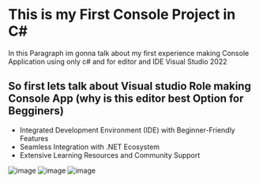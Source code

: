 
<h1>This is my First Console Project in C#</h1>

<p>In this Paragraph im gonna talk about my first experience making Console Application using only c# and for editor and IDE Visual Studio 2022</p>

<h2>So first lets talk about Visual studio Role making Console App (why is this editor best Option for Begginers) </h2>
<ul>
  <li> Integrated Development Environment (IDE) with Beginner-Friendly Features</li>
  <li> Seamless Integration with .NET Ecosystem</li>
  <li> Extensive Learning Resources and Community Support</li>
</ul>







![image](https://github.com/user-attachments/assets/c8a1a853-522c-4db6-b0c0-6b9e5dcc5753)
![image](https://github.com/user-attachments/assets/85e93187-f942-4833-8f4e-ce7cf02fefcb)
![image](https://github.com/user-attachments/assets/3ecfc416-583e-4074-8722-af1da0c852eb)


